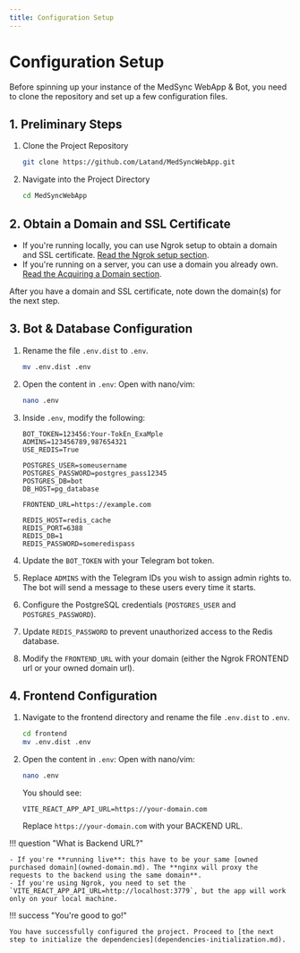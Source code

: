 ```yaml
---
title: Configuration Setup
---
```


# Configuration Setup

Before spinning up your instance of the MedSync WebApp & Bot, you need to clone the repository and set up a few configuration files.

## 1. Preliminary Steps

1. Clone the Project Repository

    ```bash
    git clone https://github.com/Latand/MedSyncWebApp.git
    ```

2. Navigate into the Project Directory

    ```bash
    cd MedSyncWebApp
    ```

## 2. Obtain a Domain and SSL Certificate

- If you're running locally, you can use Ngrok setup to obtain a domain and SSL certificate. [Read the Ngrok setup section](ngrok.md).
- If you're running on a server, you can use a domain you already own. [Read the Acquiring a Domain section](owned-domain.md).

After you have a domain and SSL certificate, note down the domain(s) for the next step.

## 3. Bot & Database Configuration

1. Rename the file `.env.dist` to `.env`.
    
    ```bash
    mv .env.dist .env
    ```

2. Open the content in `.env`:
    Open with nano/vim:
    ```bash
    nano .env
    ```

3. Inside `.env`, modify the following:

    ```dotenv hl_lines="1 2 5 6 10 15" title=".env"
    BOT_TOKEN=123456:Your-TokEn_ExaMple
    ADMINS=123456789,987654321
    USE_REDIS=True

    POSTGRES_USER=someusername
    POSTGRES_PASSWORD=postgres_pass12345
    POSTGRES_DB=bot
    DB_HOST=pg_database

    FRONTEND_URL=https://example.com

    REDIS_HOST=redis_cache
    REDIS_PORT=6388
    REDIS_DB=1
    REDIS_PASSWORD=someredispass
    ```

4. Update the `BOT_TOKEN` with your Telegram bot token. 
5. Replace `ADMINS` with the Telegram IDs you wish to assign admin rights to. The bot will send a message
  to these users every time it starts.
6. Configure the PostgreSQL credentials (`POSTGRES_USER` and `POSTGRES_PASSWORD`). 
7. Update `REDIS_PASSWORD` to prevent unauthorized access to the Redis database.
8. Modify the `FRONTEND_URL` with your domain (either the Ngrok FRONTEND url or your owned domain url).

## 4. Frontend Configuration

1. Navigate to the frontend directory and rename the file `.env.dist` to `.env`.
    
    ```bash
    cd frontend
    mv .env.dist .env
    ```

2. Open the content in `.env`:
    Open with nano/vim:
    ```bash
    nano .env
    ```
    You should see:
    ```dotenv title="frontend/.env"
    VITE_REACT_APP_API_URL=https://your-domain.com
    ```

    Replace `https://your-domain.com` with your BACKEND URL.

!!! question "What is Backend URL?"

    - If you're **running live**: this have to be your same [owned purchased domain](owned-domain.md). The **nginx will proxy the requests to the backend using the same domain**.
    - If you're using Ngrok, you need to set the `VITE_REACT_APP_API_URL=http://localhost:3779`, but the app will work only on your local machine.

!!! success "You're good to go!"

    You have successfully configured the project. Proceed to [the next step to initialize the dependencies](dependencies-initialization.md).